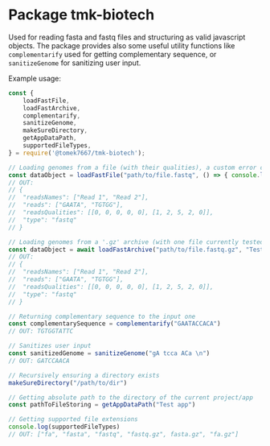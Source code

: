 # Package tmk-biotech

Used for reading fasta and fastq files and structuring as valid javascript objects.
The package provides also some useful utility functions like `complementarify` used for getting complementary sequence, or `sanitizeGenome` for sanitizing user input.

Example usage:

```javascript
const {
	loadFastFile,
	loadFastArchive,
	complementarify,
	sanitizeGenome,
	makeSureDirectory,
	getAppDataPath,
	supportedFileTypes,
} = require('@tomek7667/tmk-biotech');

// Loading genomes from a file (with their qualities), a custom error callback can be specified in case of invalid format of a file.
const dataObject = loadFastFile("path/to/file.fastq", () => { console.log("Custom error when invalid format"); }) // Or .fa or .fasta
// OUT: 
// {
// 	"readsNames": ["Read 1", "Read 2"],
// 	"reads": ["GAATA", "TGTGG"],
// 	"readsQualities": [[0, 0, 0, 0, 0], [1, 2, 5, 2, 0]],
// 	"type": "fastq"
// }

// Loading genomes from a '.gz' archive (with one file currently tested). A custom error callback can be specified in case of invalid format of a file.
const dataObject = await loadFastArchive("path/to/file.fastq.gz", "Test app", () => { console.log("Custom error when invalid format"); }) // Or .fa.gz or .fasta.gz
// OUT:
// {
// 	"readsNames": ["Read 1", "Read 2"],
// 	"reads": ["GAATA", "TGTGG"],
// 	"readsQualities": [[0, 0, 0, 0, 0], [1, 2, 5, 2, 0]],
// 	"type": "fastq"
// }

// Returning complementary sequence to the input one
const complementarySequence = complementarify("GAATACCACA")
// OUT: TGTGGTATTC

// Sanitizes user input
const sanitizedGenome = sanitizeGenome("gA tcca ACa \n")
// OUT: GATCCAACA

// Recursively ensuring a directory exists
makeSureDirectory("/path/to/dir")

// Getting absolute path to the directory of the current project/app
const pathToFileStoring = getAppDataPath("Test app")

// Getting supported file extensions
console.log(supportedFileTypes)
// OUT: ["fa", "fasta", "fastq", "fastq.gz", fasta.gz", "fa.gz"]
```

